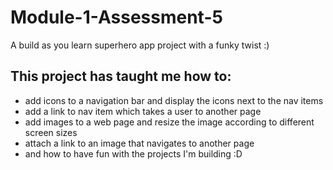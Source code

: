 # Module-1-Assessment-5

A build as you learn superhero app project with a funky twist :)

## This project has taught me how to:

- add icons to a navigation bar and display the icons next to the nav items
- add a link to nav item which takes a user to another page 
- add images to a web page and resize the image according to different screen sizes
- attach a link to an image that navigates to another page
- and how to have fun with the projects I'm building :D
